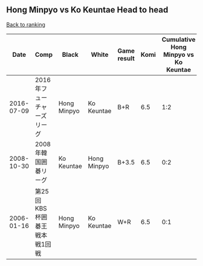 ## Hong Minpyo vs Ko Keuntae Head to head

[Back to ranking](../../index.md)




| **Date** | **Comp** | **Black** | **White** | **Game result** | **Komi** | **Cumulative Hong Minpyo vs Ko Keuntae** | **Hong Minpyo streak** | **Ko Keuntae streak** | 
| --- | --- | --- | --- | --- | --- | --- | --- | --- |
| 2016-07-09 | 2016年フューチャーズリーグ | Hong Minpyo | Ko Keuntae | B+R | 6.5 | 1:2 | 1 | 0 | 
| 2008-10-30 | 2008年韓国囲碁リーグ | Ko Keuntae | Hong Minpyo | B+3.5 | 6.5 | 0:2 | 0 | 2 | 
| 2006-01-16 | 第25回KBS杯囲碁王戦本戦1回戦 | Hong Minpyo | Ko Keuntae | W+R | 6.5 | 0:1 | 0 | 1 |




